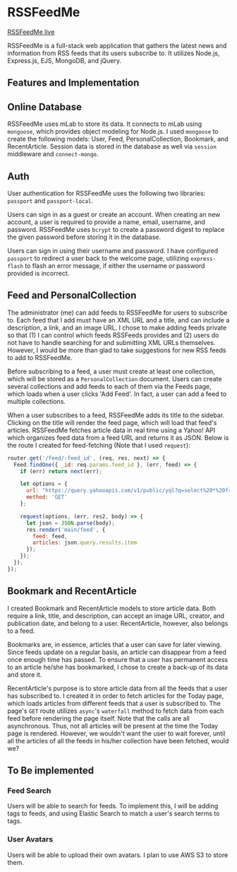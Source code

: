 # RSSFeedMe

[RSSFeedMe live][heroku]

[heroku]: https://rssfeedme.herokuapp.com

RSSFeedMe is a full-stack web application that gathers the latest news and information from RSS feeds that its users subscribe to. It utilizes Node.js, Express.js, EJS, MongoDB, and jQuery.

## Features and Implementation

## Online Database

RSSFeedMe uses mLab to store its data. It connects to mLab using `mongoose`, which provides object modeling for Node.js. I used `mongoose` to create the following models: User, Feed, PersonalCollection, Bookmark, and RecentArticle. Session data is stored in the database as well via `session` middleware and `connect-mongo`.

## Auth

User authentication for RSSFeedMe uses the following two libraries: `passport` and `passport-local`.

Users can sign in as a guest or create an account. When creating an new account, a user is required to provide a name, email, username, and password. RSSFeedMe uses `bcrypt` to create a password digest to replace the given password before storing it in the database.

Users can sign in using their username and password. I have configured `passport` to redirect a user back to the welcome page, utilizing `express-flash` to flash an error message, if either the username or password provided is incorrect.

## Feed and PersonalCollection

The administrator (me) can add feeds to RSSFeedMe for users to subscribe to. Each feed that I add must have an XML URL and a title, and can include a description, a link, and an image URL. I chose to make adding feeds private so that (1) I can control which feeds RSSFeeds provides and (2) users do not have to handle searching for and submitting XML URLs themselves. However, I would be more than glad to take suggestions for new RSS feeds to add to RSSFeedMe.

Before subscribing to a feed, a user must create at least one collection, which will be stored as a `PersonalCollection` document. Users can create several collections and add feeds to each of them via the Feeds page, which loads when a user clicks 'Add Feed'. In fact, a user can add a feed to multiple collections.

When a user subscribes to a feed, RSSFeedMe adds its title to the sidebar. Clicking on the title will render the feed page, which will load that feed's articles. RSSFeedMe fetches article data in real time using a Yahoo! API which organizes feed data from a feed URL and returns it as JSON. Below is the route I created for feed-fetching (Note that I used `request`):

```javascript
router.get('/feed/:feed_id', (req, res, next) => {
  Feed.findOne({ _id: req.params.feed_id }, (err, feed) => {
    if (err) return next(err);

    let options = {
      url: "https://query.yahooapis.com/v1/public/yql?q=select%20*%20from%20rss%20where%20url%3D%22" + encodeURIComponent(feed.xml_url) + "%22&format=json&diagnostics=true&callback=",
      method: 'GET'
    };

    request(options, (err, res2, body) => {
      let json = JSON.parse(body);
      res.render('main/feed', {
        feed: feed,
        articles: json.query.results.item
      });
    });
  });
});
```

## Bookmark and RecentArticle

 I created Bookmark and RecentArticle models to store article data. Both require a link, title, and description, can accept an image URL, creator, and publication date, and belong to a user. RecentArticle, however, also belongs to a feed.

 Bookmarks are, in essence, articles that a user can save for later viewing. Since feeds update on a regular basis, an article can disappear from a feed once enough time has passed. To ensure that a user has permanent access to an article he/she has bookmarked, I chose to create a back-up of its data and store it.

 RecentArticle's purpose is to store article data from all the feeds that a user has subscribed to. I created it in order to fetch articles for the Today page, which loads articles from different feeds that a user is subscribed to. The page's `GET` route utilizes `async`'s `waterfall` method to fetch data from each feed before rendering the page itself. Note that the calls are all asynchronous. Thus, not all articles will be present at the time the Today page is rendered. However, we wouldn't want the user to wait forever, until all the articles of all the feeds in his/her collection have been fetched, would we?

 ## To Be implemented

 ### Feed Search

 Users will be able to search for feeds. To implement this, I will be adding tags to feeds, and using Elastic Search to match a user's search terms to tags.

 ### User Avatars

 Users will be able to upload their own avatars. I plan to use AWS S3 to store them.
